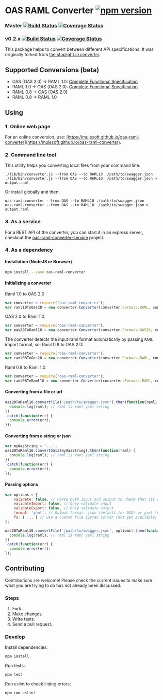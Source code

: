 # OAS RAML Converter [![npm version](https://badge.fury.io/js/oas-raml-converter.svg)](https://www.npmjs.com/package/oas-raml-converter)

### Master [![Build Status](https://travis-ci.org/mulesoft/oas-raml-converter.svg?branch=master)](https://travis-ci.org/mulesoft/oas-raml-converter) [![Coverage Status](https://coveralls.io/repos/github/mulesoft/oas-raml-converter/badge.svg?branch=master)](https://coveralls.io/github/mulesoft/oas-raml-converter?branch=master) 

### v0.2.x [![Build Status](https://travis-ci.org/mulesoft/oas-raml-converter.svg?branch=v0.2.x)](https://travis-ci.org/mulesoft/oas-raml-converter) [![Coverage Status](https://coveralls.io/repos/github/mulesoft/oas-raml-converter/badge.svg?branch=v0.2.x)](https://coveralls.io/github/mulesoft/oas-raml-converter?branch=v0.2.x) 

This package helps to convert between different API specifications. It was originally forked from [the stoplight.io converter](https://github.com/stoplightio/api-spec-converter). 

## Supported Conversions (beta)

- OAS (OAS 2.0) -> RAML 1.0: [Complete Functional Specification](./docs/OAS20-to-RAML10.md)
- RAML 1.0 -> OAS (OAS 2.0): [Complete Functional Specification](./docs/RAML10-to-OAS20.md)
- RAML 0.8 -> OAS (OAS 2.0)
- RAML 0.8 -> RAML 1.0

## Using

### 1. Online web page

For an online conversion, use: [https://mulesoft.github.io/oas-raml-converter](https://mulesoft.github.io/oas-raml-converter).

### 2. Command line tool

This utility helps you converting local files from your command line.

```
./lib/bin/converter.js --from OAS --to RAML10 ./path/to/swagger.json
./lib/bin/converter.js --from OAS --to RAML10 ./path/to/swagger.json > output.raml
```

Or install globally and then:

```
oas-raml-converter --from OAS --to RAML10 ./path/to/swagger.json
oas-raml-converter --from OAS --to RAML10 ./path/to/swagger.json > output.raml
```

### 3. As a service

For a REST API of the converter, you can start it in an express server, checkout the [oas-raml-converter-service](https://github.com/mulesoft/oas-raml-converter-service) project.

### 4. As a dependency

#### Installation (NodeJS or Browser)

```bash
npm install --save oas-raml-converter
```

#### Initializing a converter

Raml 1.0 to OAS 2.0:
```js
var converter = require('oas-raml-converter');
var raml10ToOas20 = new converter.Converter(converter.Formats.RAML, converter.Formats.OAS20);
```

OAS 2.0 to Raml 1.0:
```js
var converter = require('oas-raml-converter');
var oas20ToRaml10 = new converter.Converter(converter.Formats.OAS20, converter.Formats.RAML);
```

The converter detects the input raml format automatically by passing `RAML` import format, so:
Raml 0.8 to OAS 2.0:
```js
var converter = require('oas-raml-converter');
var raml08ToOas20 = new converter.Converter(converter.Formats.RAML, converter.Formats.OAS20);
```
Raml 0.8 to Raml 1.0:
```js
var converter = require('oas-raml-converter');
var raml08ToRaml10 = new converter.Converter(converter.Formats.RAML, converter.Formats.RAML);
```

#### Converting from a file or url

```js
oas20ToRaml10.convertFile('/path/to/swagger.json').then(function(raml) {
  console.log(raml); // raml is raml yaml string
})
.catch(function(err) {
  console.error(err);
});
```

#### Converting from a string or json

```js
var myOasString = '...';
oas20ToRaml10.convertData(myOasString).then(function(raml) {
  console.log(raml); // raml is raml yaml string
})
.catch(function(err) {
  console.error(err);
});
```

#### Passing options

```js
var options = {
    validate: false, // Parse both input and output to check that its a valid document
    validateImport: false, // Only validate input
    validateExport: false, // Only validate output
    format: 'yaml', // Output format: json (default for OAS) or yaml (default for RAML)
    fs: { ... } // Use a custom file system solver (not yet available)
};

oas20ToRaml10.convertFile('/path/to/swagger.json', options).then(function(raml) {
  console.log(raml); // raml is raml yaml string
})
.catch(function(err) {
  console.error(err);
});
```

## Contributing

Contributions are welcome! Please check the current issues to make sure what you are trying to do has not already been discussed.

### Steps

1. Fork.
2. Make changes.
3. Write tests.
4. Send a pull request.

### Develop

Install dependencies:
```bash
npm install
```

Run tests:
```bash
npm test
```

Run eslint to check linting errors:
```bash
npm run eslint
```
